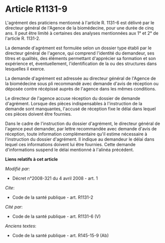 # Article R1131-9

L'agrément des praticiens mentionné à l'article R. 1131-6 est délivré par le directeur général de l'Agence de la biomédecine,
pour une durée de cinq ans. Il peut être limité à certaines des analyses mentionnées aux 1° et 2° de l'article R. 1131-2.

La demande d'agrément est formulée selon un dossier type établi par le directeur général de l'agence, qui comprend l'identité
du demandeur, ses titres et qualités, des éléments permettant d'apprécier sa formation et son expérience et, éventuellement,
l'identification de la ou des structures dans lesquelles il exerce. 

La demande d'agrément est adressée au directeur général de l'Agence de la biomédecine sous pli recommandé avec demande d'avis
de réception ou déposée contre récépissé auprès de l'agence dans les mêmes conditions. 

Le directeur de l'agence accuse réception du dossier de demande d'agrément. Lorsque des pièces indispensables à l'instruction
de la demande sont manquantes, l'accusé de réception fixe le délai dans lequel ces pièces doivent être fournies. 

Dans le cadre de l'instruction du dossier d'agrément, le directeur général de l'agence peut demander, par lettre recommandée
avec demande d'avis de réception, toute information complémentaire qu'il estime nécessaire à l'instruction du dossier
d'agrément. Il indique au demandeur le délai dans lequel ces informations doivent lui être fournies. Cette demande
d'informations suspend le délai mentionné à l'alinéa précédent.

**Liens relatifs à cet article**

_Modifié par_:

  - Décret n°2008-321 du 4 avril 2008 - art. 1

_Cite_:

  - Code de la santé publique - art. R1131-2

_Cité par_:

  - Code de la santé publique - art. R1131-6 (V)

_Anciens textes_:

  - Code de la santé publique - art. R145-15-9 (Ab)
